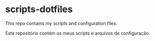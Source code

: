 scripts-dotfiles
================

This repo contains my scripts and configuration files.

Este repositório contém os meus scripts e arquivos de configuração.
